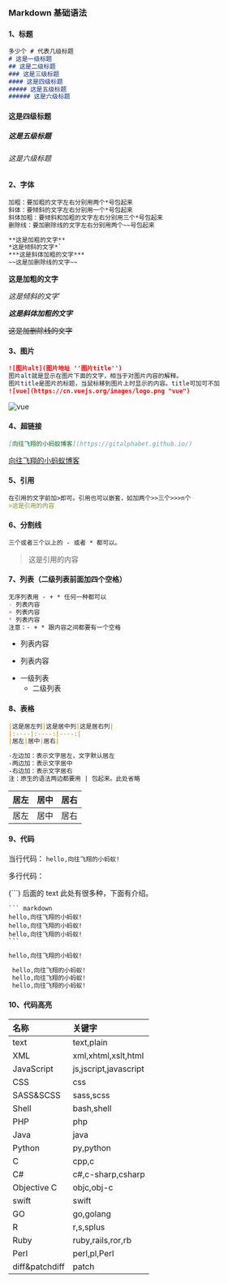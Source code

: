 ### Markdown 基础语法

#### 1、标题

```markdown
多少个 # 代表几级标题
# 这是一级标题
## 这是二级标题
### 这是三级标题
#### 这是四级标题
##### 这是五级标题
###### 这是六级标题
```

#### 这是四级标题

##### 这是五级标题

###### 这是六级标题

#### 2、字体

```markdown
加粗：要加粗的文字左右分别用两个*号包起来
斜体：要倾斜的文字左右分别用一个*号包起来
斜体加粗：要倾斜和加粗的文字左右分别用三个*号包起来
删除线：要加删除线的文字左右分别用两个~~号包起来

**这是加粗的文字**
*这是倾斜的文字*`
***这是斜体加粗的文字***
~~这是加删除线的文字~~
```

**这是加粗的文字**

_这是倾斜的文字_`

**_这是斜体加粗的文字_**

~~这是加删除线的文字~~

#### 3、图片

```markdown
![图片alt](图片地址 ''图片title'')
图片alt就是显示在图片下面的文字，相当于对图片内容的解释。
图片title是图片的标题，当鼠标移到图片上时显示的内容。title可加可不加
![vue](https://cn.vuejs.org/images/logo.png "vue")
```

![vue](https://cn.vuejs.org/images/logo.png "vue")

#### 4、超链接

```markdown
[向往飞翔的小蚂蚁博客](https://gitalphabet.github.io/)
```

[向往飞翔的小蚂蚁博客](https://gitalphabet.github.io/)

#### 5、引用

```markdown
在引用的文字前加>即可。引用也可以嵌套，如加两个>>三个>>>n个
>这是引用的内容
```

#### 6、分割线

```markdown
三个或者三个以上的 - 或者 * 都可以。
```

> 这是引用的内容

#### 7、列表（二级列表前面加四个空格）

```markdown
无序列表用 - + * 任何一种都可以
- 列表内容
+ 列表内容
* 列表内容
注意：- + * 跟内容之间都要有一个空格
```

- 列表内容

* 列表内容

+ 一级列表
    * 二级列表


#### 8、表格

```markdown
|这是居左列|这是居中列|这是居右列|
|:----|:----:|----:|
|居左|居中|居右|

-左边加：表示文字居左，文字默认居左
-两边加：表示文字居中
-右边加：表示文字居右
注：原生的语法两边都要用 | 包起来。此处省略
```

|居左|居中|居右|
|:----|:----:|----:|
|居左|居中|居右|

#### 9、代码

当行代码：
`hello,向往飞翔的小蚂蚁!`

多行代码：

(```) 后面的 text 此处有很多种，下面有介绍。

````
``` markdown
hello,向往飞翔的小蚂蚁!
hello,向往飞翔的小蚂蚁!
hello,向往飞翔的小蚂蚁!
```
````

```markdown
hello,向往飞翔的小蚂蚁!
```

```markdown
 hello,向往飞翔的小蚂蚁!
 hello,向往飞翔的小蚂蚁!
 hello,向往飞翔的小蚂蚁!
```

#### 10、代码高亮

| 名称           | 关键字                |
| :------------- | :-------------------- |
| text           | text,plain            |
| XML            | xml,xhtml,xslt,html   |
| JavaScript     | js,jscript,javascript |
| CSS            | css                   |
| SASS&SCSS      | sass,scss             |
| Shell          | bash,shell            |
| PHP            | php                   |
| Java           | java                  |
| Python         | py,python             |
| C              | cpp,c                 |
| C#             | c#,c-sharp,csharp     |
| Objective C    | objc,obj-c            |
| swift          | swift                 |
| GO             | go,golang             |
| R              | r,s,splus             |
| Ruby           | ruby,rails,ror,rb     |
| Perl           | perl,pl,Perl          |
| diff&patchdiff | patch                 |

